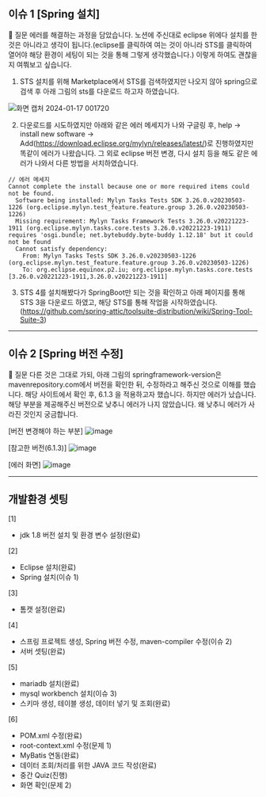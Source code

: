 ## 이슈 1 [Spring 설치]
📌 질문
에러를 해결하는 과정을 담았습니다. 노션에 주신대로 eclipse 위에다 설치를 한 것은 아니라고 생각이 됩니다.(eclipse를 클릭하여 여는 것이 아니라 STS를 클릭하여 열어야 해당 환경이 세팅이 되는 것을 통해 그렇게 생각했습니다.) 이렇게 하여도 괜찮을지 여쭤보고 싶습니다.

1. STS 설치를 위해 Marketplace에서 STS를 검색하였지만 나오지 않아 spring으로 검색 후 아래 그림의 sts를 다운로드 하고자 하였습니다.

  ![화면 캡처 2024-01-17 001720](https://github.com/Yerim1ee/Comento_BackEnd/assets/138195206/cc5d06f6-225f-48d4-8763-5a5fc56fa406)


2. 다운로드를 시도하였지만 아래와 같은 에러 메세지가 나와 구글링 후, help -> install new software -> Add(https://download.eclipse.org/mylyn/releases/latest/)로 진행하였지만 똑같이 에러가 나왔습니다. 그 외로 eclipse 버전 변경, 다시 설치 등을 해도 같은 에러가 나와서 다른 방법을 서치하였습니다.
```
// 에러 메세지
Cannot complete the install because one or more required items could not be found.
  Software being installed: Mylyn Tasks Tests SDK 3.26.0.v20230503-1226 (org.eclipse.mylyn.test_feature.feature.group 3.26.0.v20230503-1226)
  Missing requirement: Mylyn Tasks Framework Tests 3.26.0.v20221223-1911 (org.eclipse.mylyn.tasks.core.tests 3.26.0.v20221223-1911) requires 'osgi.bundle; net.bytebuddy.byte-buddy 1.12.18' but it could not be found
  Cannot satisfy dependency:
    From: Mylyn Tasks Tests SDK 3.26.0.v20230503-1226 (org.eclipse.mylyn.test_feature.feature.group 3.26.0.v20230503-1226)
    To: org.eclipse.equinox.p2.iu; org.eclipse.mylyn.tasks.core.tests [3.26.0.v20221223-1911,3.26.0.v20221223-1911]
```

3. STS 4를 설치해봤다가 SpringBoot만 되는 것을 확인하고 아래 페이지를 통해 STS 3을 다운로드 하였고, 해당 STS를 통해 작업을 시작하였습니다.
  (https://github.com/spring-attic/toolsuite-distribution/wiki/Spring-Tool-Suite-3)


-----
## 이슈 2 [Spring 버전 수정]
📌 질문
다른 것은 그대로 가되, 아래 그림의 springframework-version은 mavenrepository.com에서 버전을 확인한 뒤, 수정하라고 해주신 것으로 이해를 했습니다. 해당 사이트에서 확인 후, 6.1.3 을 적용하고자 했습니다. 하지만 에러가 났습니다. 해당 부분을 제공해주신 버전으로 낮추니 에러가 나지 않았습니다. 왜 낮추니 에러가 사라진 것인지 궁금합니다.

[버전 변경해야 하는 부분]
![image](https://github.com/Yerim1ee/Comento_BackEnd/assets/138195206/fee398de-e3ed-44f6-9372-23d698859e6e)

[참고한 버전(6.1.3)]
![image](https://github.com/Yerim1ee/Comento_BackEnd/assets/138195206/cec72e3e-bd8a-48cc-8cdb-bb2eb2873668)


[에러 화면]
![image](https://github.com/Yerim1ee/Comento_BackEnd/assets/138195206/d93d288c-e787-4d32-b743-481fe6e2e605)

-----

## 개발환경 셋팅
[1]
- jdk 1.8 버전 설치 및 환경 변수 설정(완료)

[2]
- Eclipse 설치(완료)
- Spring 설치(이슈 1)

[3]
- 톰캣 설정(완료)

[4]
- 스프링 프로젝트 생성, Spring 버전 수정, maven-compiler 수정(이슈 2)
- 서버 셋팅(완료)

[5]
- mariadb 설치(완료)
- mysql workbench 설치(이슈 3)
- 스키마 생성, 테이블 생성, 데이터 넣기 및 조회(완료)

[6]
- POM.xml 수정(완료)
- root-context.xml 수정(문제 1)
- MyBatis 연동(완료)
- 데이터 조회/처리를 위한 JAVA 코드 작성(완료)
- 중간 Quiz(진행)
- 화면 확인(문제 2)
